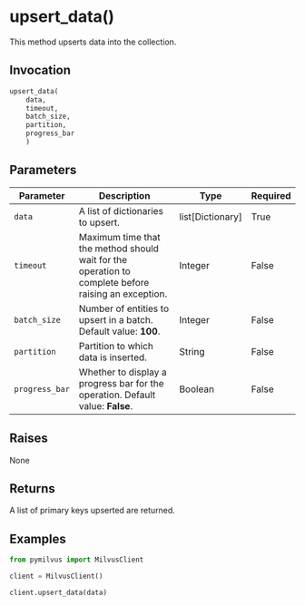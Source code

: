 # upsert_data()

This method upserts data into the collection.

## Invocation

```python
upsert_data(
    data,
    timeout,
    batch_size,
    partition,
    progress_bar    
    )
```

## Parameters

| Parameter          | Description                          | Type     | Required |
|--------------------|--------------------------------------|----------|----------|
| `data` | A list of dictionaries to upsert. | list[Dictionary] | True     |
| `timeout` | Maximum time that the method should wait for the operation to complete before raising an exception.| Integer | False    |
| `batch_size` | Number of entities to upsert in a batch. Default value: **100**. | Integer | False    |
| `partition` | Partition to which data is inserted. | String | False    |
| `progress_bar` | Whether to display a progress bar for the operation. Default value: **False**.| Boolean | False    |

## Raises

None

## Returns

A list of primary keys upserted are returned.

## Examples

```python
from pymilvus import MilvusClient

client = MilvusClient()

client.upsert_data(data)
```